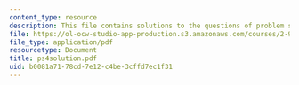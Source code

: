 ```yaml
---
content_type: resource
description: This file contains solutions to the questions of problem set 4.
file: https://ol-ocw-studio-app-production.s3.amazonaws.com/courses/2-993j-introduction-to-numerical-analysis-for-engineering-13-002j-spring-2005/b0081a7178cd7e12c4be3cffd7ec1f31_ps4solution.pdf
file_type: application/pdf
resourcetype: Document
title: ps4solution.pdf
uid: b0081a71-78cd-7e12-c4be-3cffd7ec1f31
---
```

